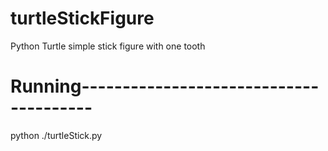 # turtleStickFigure
Python Turtle simple stick figure with one tooth

# Running---------------------------------------

python ./turtleStick.py
